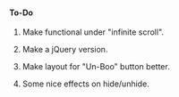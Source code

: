 #### To-Do 

1. Make functional under "infinite scroll".

2. Make a jQuery version.

3. Make layout for "Un-Boo" button better.

4. Some nice effects on hide/unhide.
